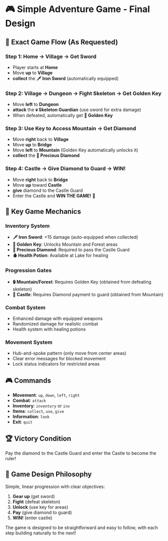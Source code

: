 # 🎮 Simple Adventure Game - Final Design

## 🎯 **Exact Game Flow (As Requested)**

### **Step 1: Home → Village → Get Sword**

- Player starts at **Home**
- Move **up** to **Village**
- **collect** the **🗡️ Iron Sword** (automatically equipped)

### **Step 2: Village → Dungeon → Fight Skeleton → Get Golden Key**

- Move **left** to **Dungeon**
- **attack** the **💀 Skeleton Guardian** (use sword for extra damage)
- When defeated, automatically get **🔑 Golden Key**

### **Step 3: Use Key to Access Mountain → Get Diamond**

- Move **right** back to **Village**
- Move **up** to **Bridge**
- Move **left** to **Mountain** (Golden Key automatically unlocks it)
- **collect** the **💎 Precious Diamond**

### **Step 4: Castle → Give Diamond to Guard → WIN!**

- Move **right** back to **Bridge**
- Move **up** toward **Castle**
- **give** diamond to the Castle Guard
- Enter the Castle and **WIN THE GAME!** 👑

## 🔧 **Key Game Mechanics**

### **Inventory System**

- **🗡️ Iron Sword**: +15 damage (auto-equipped when collected)
- **🔑 Golden Key**: Unlocks Mountain and Forest areas
- **💎 Precious Diamond**: Required to pass the Castle Guard
- **🩸 Health Potion**: Available at Lake for healing

### **Progression Gates**

- **🔒 Mountain/Forest**: Requires Golden Key (obtained from defeating skeleton)
- **🏰 Castle**: Requires Diamond payment to guard (obtained from Mountain)

### **Combat System**

- Enhanced damage with equipped weapons
- Randomized damage for realistic combat
- Health system with healing potions

### **Movement System**

- Hub-and-spoke pattern (only move from center areas)
- Clear error messages for blocked movement
- Lock status indicators for restricted areas

## 🎮 **Commands**

- **Movement**: `up`, `down`, `left`, `right`
- **Combat**: `attack`
- **Inventory**: `inventory` or `inv`
- **Items**: `collect`, `use`, `give`
- **Information**: `look`
- **Exit**: `quit`

## 🏆 **Victory Condition**

Pay the diamond to the Castle Guard and enter the Castle to become the ruler!

## 🎯 **Game Design Philosophy**

Simple, linear progression with clear objectives:

1. **Gear up** (get sword)
2. **Fight** (defeat skeleton)
3. **Unlock** (use key for areas)
4. **Pay** (give diamond to guard)
5. **WIN!** (enter castle)

The game is designed to be straightforward and easy to follow, with each step building naturally to the next!
